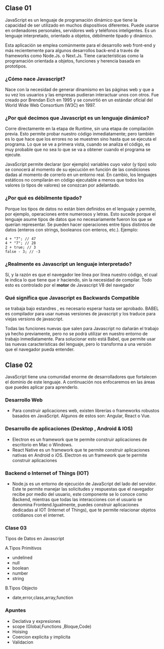 ## Clase 01

JavaScript es un lenguaje de programación dinámico que tiene la capacidad de ser utilizado en muchos dispositivos diferentes. Puede usarse en ordenadores personales, servidores web y teléfonos inteligentes. Es un lenguaje interpretado, orientado a objetos, débilmente tipado y dinámico.

Esta aplicación se emplea comúnmente para el desarrollo web front-end y más recientemente para algunos desarrollos back-end a través de frameworks como Node.Js. o Next.Js. Tiene características como la programación orientada a objetos, funciones y herencia basada en prototipos.

### ¿Cómo nace Javascript?

Nace con la necesidad de generar dinamismo en las páginas web y que a su vez los usuarios y las empresas pudieran interactuar unos con otros. Fue creado por Brendan Eich en 1995 y se convirtió en un estándar oficial del World Wide Web Consortium (W3C) en 1997.

### ¿Por qué decimos que Javascript es un lenguaje dinámico?

Corre directamente en la etapa de Runtime, sin una etapa de compilación previa. Esto permite probar nuestro código inmediatamente; pero también es lo que hace que los errores no se muestren sino hasta que se ejecuta el programa. Lo que se ve a primera vista, cuando se analiza el código, es muy probable que no sea lo que se va a obtener cuando el programa se ejecute.

JavaScript permite declarar (por ejemplo) variables cuyo valor (y tipo) solo se conocerá al momento de su ejecución en función de las condiciones dadas al momento de correrlo en un entorno real. En cambio, los lenguajes estáticos no compilarán en código ejecutable a menos que todos los valores (o tipos de valores) se conozcan por adelantado.

### ¿Por qué es débilmente tipado?

Porque los tipos de datos no están bien definidos en el lenguaje y permite, por ejemplo, operaciones entre numerosos y letras. Esto sucede porque el lenguaje asume tipos de datos que no necesariamente fueron los que se querían representar. Se pueden hacer operaciones entre tipos distintos de datos (enteros con strings, booleanos con enteros, etc.). Ejemplo:

```
4 + "7"; // 47
4 * "7"; // 28
2 + true; // 3
false - 3; // -3
```

### ¿Realmente es Javascript un lenguaje interpretado?

Sí, y la razón es que el navegador lee línea por línea nuestro código, el cual le indica lo que tiene que ir haciendo, sin la necesidad de compilar. Todo esto es controlado por el **motor** de Javascript V8 del navegador

### Qué significa que Javascript es Backwards Compatible

se trabaja bajo estandres , es necesario esperar hasta ser aprobado.
BABEL es compilador para usar nuevas versiones de javascript y los traduce para viejas versions de javascript.

Todas las funciones nuevas que salen para Javascript no dañarán el trabajo ya hecho previamente, pero no se podrá utilizar en nuestro entorno de trabajo inmediatamente. Para solucionar esto está Babel, que permite usar las nuevas características del lenguaje, pero lo transforma a una versión que el navegador pueda entender.

## Clase 02

JavaScript tiene una comunidad enorme de desarrolladores que fortalecen el dominio de este lenguaje. A continuación nos enfocaremos en las áreas que puedes aplicar para aprenderlo.

### Desarrollo Web

- Para construir aplicaciones web, existen librerías o frameworks robustos basados en JavaScript. Algunos de estos son: Angular, React o Vue.

### Desarrollo de aplicaciones (Desktop , Android & IOS)

- Electron es un framework que te permite construir aplicaciones de escritorio en Mac o Windows.
- React Native es un framework que te permite construir aplicaciones nativas en Android o iOS. Electron es un framework que te permite construir aplicaciones

### Backend o Internet of Things (IOT)

- Node.js es un entorno de ejecución de JavaScript del lado del servidor. Este te permite manejar las solicitudes y respuestas que el navegador recibe por medio del usuario, este componente se lo conoce como Backend, mientras que todas las interacciones con el usuario se denomina Frontend.Igualmente, puedes construir aplicaciones dedicadas al IOT (Internet of Things), que te permite relacionar objetos cotidianos con el internet.

### Clase 03

Tipos de Datos en Javascript

A.Tipos Primitivos

- undelined
- null
- boolean
- number
- string

B.Tipos Objecto

- date,error,class,array,function

### Apuntes

- Declativa y expresiones
- scope (Global,Functions ,Bloque,Code)
- Hoising
- Coercion explicita y implicita
- Validacion


